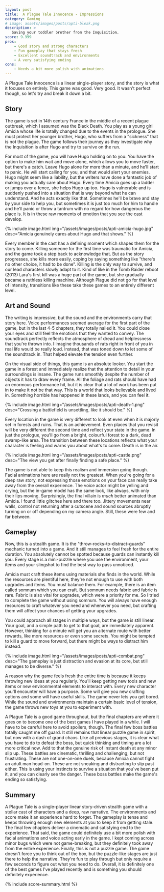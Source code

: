 ```yaml
---
layout: post
title:  A Plague Tale Innocence - Impressions
category: Gaming
# image: assets/images/posts/apti-bleak.png
description: >
   Saving your toddler brother from the Inquisition.
score: 9.999
pros:
    - Good story and strong characters
    - Fun gameplay that stays fresh
    - Excellent soundtrack and environments
    - A very satisfying ending
cons:
    - Needs a bit more polish with animations
---
```


A Plague Tale Innocence is a linear single-player story, and the story is what it focuses on entirely. This game was good. Very good. It wasn't perfect though, so let's try and break it down a bit.

## Story

The game is set in 14th century France in the middle of a recent plague outbreak, which I assumed was the Black Death. You play as a young girl Amicia whose life is totally changed due to the events in the prologue. She must protect her younger brother, Hugo, who suffers from a "sickness" that is not the plague. The game follows their journey as they investigate why the Inquisition is after Hugo and try to survive on the run.

For most of the game, you will have Hugo holding on to you. You have the option to make him wait and move alone, which allows you to move faster, but there's a catch. Leave Hugo alone for more than a minute, and he'll start to panic. He will start calling for you, and that would alert your enemies. Hugo might seem like a liability, but the writers have done a fantastic job of making you actually care about Hugo. Every time Amicia goes up a ladder or jumps over a fence, she helps Hugo up too. Hugo is vulnerable and is suddenly pushed into a situation that is way beyond what he can understand. And he acts exactly like that. Sometimes he'll be brave and stay by your side to help you, but sometimes it is just too much for him to handle and he'll panic or throw a tantrum with no regard for how dangerous the place is. It is in these raw moments of emotion that you see the cast develop.

{% include image.html img="/assets/images/posts/apti-amicia-hugo.jpg" desc="Amicia genuinely cares about Hugo and that shows." %}

Every member in the cast has a defining moment which shapes them for the story to come. Killing someone for the first time was traumatic for Amicia, and the game took a step back to acknowledge that. But as the story progresses, she kills more easily, coping by saying something like "there's no other choice, it had to be done". Killing is the only way to survive, and our lead characters slowly adapt to it. Kind of like in the Tomb Raider reboot (2013) Lara's first kill was a huge part of the game, but she gradually became a ruthless killing machine. Although Plague did not go for that level of intensity, transitions like these take these games to an entirely different level.

## Art and Sound

The writing is impressive, but the sound and the environments carry that story here. Voice performances seemed average for the first part of the game, but in the last 4-5 chapters, they totally nailed it. You could close your eyes and still feel the emotions that they wanted to convey. The soundtrack perfectly reflects the atmosphere of dread and helplessness that you're thrown into. I imagine thousands of rats right in front of you in real life would be really loud. Instead, that was toned down to let some of the soundtrack in. That helped elevate the tension even further. 

On the visual side of things, this game is an absolute looker. You start the game in a forest and immediately realize that the attention to detail in your surroundings is insane. The game runs smoothly despite the number of objects it has to draw every frame. All the foliage and rats should have had an enormous performance hit, but it is clear that a lot of work has been put in to make it not be that way. This is a world that looks believable and lived in. Something horrible has happened in these lands, and you can feel it.

{% include image.html img="/assets/images/posts/apti-death-1.png" desc="Crossing a battlefield is unsettling, like it should be." %}

Every location in the game is very different to look at even when it is majorly set in forests and ruins. That is an achievement. Even places that you revisit will be very different the second time and reflect your state in the game. In just the prologue, you'll go from a bright, colourful forest to a dark, dead swamp-like area. The transition between these locations reflects what your character is feeling and warns you about what's to come. Death is in the air.

{% include image.html img="/assets/images/posts/apti-castle.png" desc="The view you get after finally finding a safe place." %}

The game is not able to keep this realism and immersion going though. Facial animations here are really not the greatest. When you're going for a deep raw story, not expressing those emotions on your face can really take away from the overall experience. The voice actor might be yelling and crying, but the in-game model has the same look, like always, with only their lips moving. Surprisingly, the final villain is *much* better animated than Amicia. I found little glitches here and there too. Jittery movements near walls, control not returning after a cutscene and sound sources abruptly turning on or off depending on my camera angle. Still, these were few and far between.

## Gameplay

Now, this is a stealth game. It is the "throw-rocks-to-distract-guards" mechanic turned into a game. And it still manages to feel fresh for the entire duration. You absolutely cannot be spotted because guards can instantly kill you. Every stage is a mini-puzzle where you use the environment, your items and your slingshot to find the best way to pass unnoticed. 

Amicia must craft these items using materials she finds in the world. While the resources are plentiful here, they're not enough to use with both upgrades and items. You must balance them. For example, there is an item called somnum which you can craft. But somnum needs fabric and fabric is rare. Fabric is also vital for upgrades, which were a priority for me. So I tried to complete the game without using somnum. You will always have enough resources to craft whatever you need and whenever you need, but crafting them will affect your chances of getting your upgrades. 

You could approach all stages in multiple ways, but the game is still linear. Your goal, and a simple path to get to that goal, are immediately apparent.  However, thinking for a minute will get you an alternate route with better rewards, like more resources or even some secrets. You might be tempted to kill a guard to move forward, but there might be ways to distract him instead.

{% include image.html img="/assets/images/posts/apti-combat.png" desc="The gameplay is just distraction and evasion at its core, but still manages to be diverse." %}

A reason why the game feels fresh the entire time is because it keeps throwing new ideas at you regularly. You'll keep getting new tools and new items or new environmental elements to interact with. Every new character you'll encounter will have a purpose. Some will give you new crafting options and some will have useful skills. The game never lets you get bored. While the sound and environments maintain a certain basic level of tension, the game throws new toys at you to experiment with. 

A Plague Tale is a good game throughout, but the final chapters are where it goes on to become one of the best games I have played in a while. I will have to be careful here to avoid spoilers, though. The final few boss battles totally caught me off guard. It still remains that linear puzzle game in spirit, but now with a dash of grand chaos. Like all previous stages, it is clear what you have to do to defeat the boss, but quick thinking and timing are a lot more critical now. Add to that the genuine risk of instant death at any minor slip up. These battles are cinematic, thrilling and challenging, but not frustrating. These are not one-on-one duels, because Amicia cannot fight an adult man head-on. These are not sneaking and distracting to slip past either. This is using your instincts to survive a situation that you've been put it, and you can clearly see the danger. These boss battles make the game's ending so satisfying.

## Summary

A Plague Tale is a single-player linear story-driven stealth game with a stellar cast of characters and a deep, raw narrative. The environments and score make it an experience hard to forget. The gameplay is tense and keeps throwing enough new elements at you to keep it from getting stale. The final few chapters deliver a cinematic and satisfying end to the experience. That said, the game could definitely use a bit more polish with facial animations and voice acting early in the game. I kept coming across minor bugs which were not game-breaking, but they definitely took away from the entire experience. Finally, this is not a puzzle game. The game doesn't force you to think out of the box, but the puzzle-like stages are just there to help the narrative. They're fun to play through but only require a few seconds to figure out what you need to do. Overall, it is definitely one of the best games I've played recently and is something you should definitely experience.

{% include score-summary.html %}
